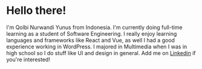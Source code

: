 # Hello there!

I'm Qolbi Nurwandi Yunus from Indonesia. I'm currently doing full-time learning as a student of Software Engineering. I really enjoy learning languages and frameworks like React and Vue, as well I had a good experience working in WordPress. I majored in Multimedia when I was in high school so I do stuff like UI and design in general. Add me on [Linkedin](https://www.linkedin.com/in/qolbinurwandi/) if you're interested!
